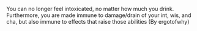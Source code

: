 You can no longer feel intoxicated, no matter how much you drink. Furthermore, you are made immune to damage/drain of your int, wis, and cha, but also immune to effects that raise those abilities (By ergotofwhy)